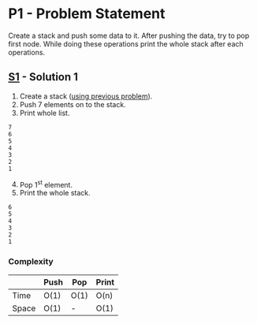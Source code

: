 # P1 - Problem Statement
Create a stack and push some data to it. After pushing the data, try to pop first node.
While doing these operations print the whole stack after each operations.

## [S1](https://github.com/Lakshitnagar/DS-ALGO/blob/master/ds/stack/p1/S1.java) - Solution 1
1. Create a stack ([using previous problem](https://github.com/Lakshitnagar/DS-ALGO/blob/master/ds/stack/stack.java)).
2. Push 7 elements on to the stack.
3. Print whole list.
```
7
6
5
4
3
2
1
```
4. Pop 1<sup>st</sup> element.
5. Print the whole stack. 
```
6
5
4
3
2
1
```

### Complexity

|               | Push          | Pop           | Print         |
| ------------- | ------------- | ------------- | ------------- |
| Time          | O(1)          | O(1)          | O(n)          |
| Space         | O(1)          | -             | O(1)          |
